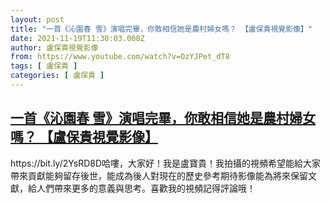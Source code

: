 ```yaml
---
layout: post
title: "一首《沁園春 雪》演唱完畢，你敢相信她是農村婦女嗎？ 【盧保貴視覺影像】"
date: 2021-11-19T11:30:03.000Z
author: 盧保貴視覺影像
from: https://www.youtube.com/watch?v=OzYJPet_dT8
tags: [ 盧保貴 ]
categories: [ 盧保貴 ]
---
```

<!--1637321403000-->
[一首《沁園春 雪》演唱完畢，你敢相信她是農村婦女嗎？ 【盧保貴視覺影像】](https://www.youtube.com/watch?v=OzYJPet_dT8)
------

<div>
https://bit.ly/2YsRD8D哈嘍，大家好！我是盧寶貴！我拍攝的視頻希望能給大家帶來貢獻能夠留存後世，能成為後人對現在的歷史參考期待影像能為將來保留文獻，給人們帶來更多的意義與思考。喜歡我的視頻記得評論哦！
</div>
